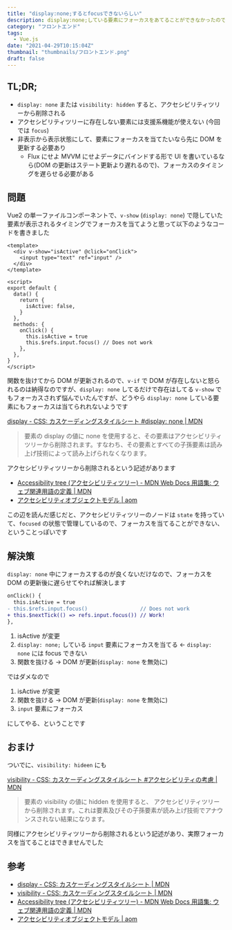 ```yaml
---
title: "display:none;するとfocusできないらしい"
description: display:none;している要素にフォーカスをあてることができなかったので、調べた。
category: "フロントエンド"
tags:
  - Vue.js
date: "2021-04-29T10:15:04Z"
thumbnail: "thumbnails/フロントエンド.png"
draft: false
---
```


## TL;DR;

- `display: none` または `visibility: hidden` すると、アクセシビリティツリーから削除される
- アクセシビリティツリーに存在しない要素には支援系機能が使えない (今回では `focus`)
- 非表示から表示状態にして、要素にフォーカスを当てたいなら先に DOM を更新する必要あり
  - Flux にせよ MVVM にせよデータにバインドする形で UI を書いているなら(DOM の更新はステート更新より遅れるので)、フォーカスのタイミングを遅らせる必要がある

## 問題

Vue2 の単一ファイルコンポーネントで、`v-show` (`display: none`) で隠していた要素が表示されるタイミングでフォーカスを当てようと思って以下のようなコードを書きました

```vue
<template>
  <div v-show="isActive" @click="onClick">
    <input type="text" ref="input" />
  </div>
</template>

<script>
export default {
  data() {
    return {
      isActive: false,
    }
  },
  methods: {
    onClick() {
      this.isActive = true
      this.$refs.input.focus() // Does not work
    },
  },
}
</script>
```

関数を抜けてから DOM が更新されるので、`v-if` で DOM が存在しないと怒られるのは納得なのですが、`display: none` してるだけで存在はしてる `v-show` でもフォーカスされず悩んでいたんですが、どうやら `display: none` している要素にもフォーカスは当てられれないようです

[display - CSS: カスケーディングスタイルシート #display: none \| MDN](https://developer.mozilla.org/ja/docs/Web/CSS/display#display_none)

> 要素の display の値に none を使用すると、その要素はアクセシビリティツリーから削除されます。すなわち、その要素とすべての子孫要素は読み上げ技術によって読み上げられなくなります。

アクセシビリティツリーから削除されるという記述があります

- [Accessibility tree (アクセシビリティツリー) - MDN Web Docs 用語集: ウェブ関連用語の定義 \| MDN](https://developer.mozilla.org/ja/docs/Glossary/Accessibility_tree)
- [アクセシビリティオブジェクトモデル \| aom](https://masup9.github.io/aom/explainer.html)

この辺を読んだ感じだと、アクセシビリティツリーのノードは `state` を持っていて、`focused` の状態で管理しているので、フォーカスを当てることができない、ということっぽいです

## 解決策

`display: none` 中にフォーカスするのが良くないだけなので、フォーカスを DOM の更新後に遅らせてやれば解決します

```diff
onClick() {
  this.isActive = true
- this.$refs.input.focus()                 // Does not work
+ this.$nextTick(() => refs.input.focus()) // Work!
},
```

1. isActive が変更
2. `display: none;` している `input` 要素にフォーカスを当てる ← `display: none` には focus できない
3. 関数を抜ける → DOM が更新(`display: none` を無効に)

ではダメなので

1. isActive が変更
2. 関数を抜ける → DOM が更新(`display: none` を無効に)
3. `input` 要素にフォーカス

にしてやる、ということです

## おまけ

ついでに、`visibility: hideen` にも

[visibility - CSS: カスケーディングスタイルシート #アクセシビリティの考慮 \| MDN](https://developer.mozilla.org/ja/docs/Web/CSS/visibility#accessibility_concerns)

> 要素の visibility の値に hidden を使用すると、 アクセシビリティツリーから削除されます。これは要素及びその子孫要素が読み上げ技術でアナウンスされない結果になります。

同様にアクセシビリティツリーから削除されるという記述があり、実際フォーカスを当てることはできませんでした

## 参考

- [display - CSS: カスケーディングスタイルシート \| MDN](https://developer.mozilla.org/ja/docs/Web/CSS/display)
- [visibility - CSS: カスケーディングスタイルシート \| MDN](https://developer.mozilla.org/ja/docs/Web/CSS/visibility)
- [Accessibility tree (アクセシビリティツリー) - MDN Web Docs 用語集: ウェブ関連用語の定義 \| MDN](https://developer.mozilla.org/ja/docs/Glossary/Accessibility_tree)
- [アクセシビリティオブジェクトモデル \| aom](https://masup9.github.io/aom/explainer.html)
